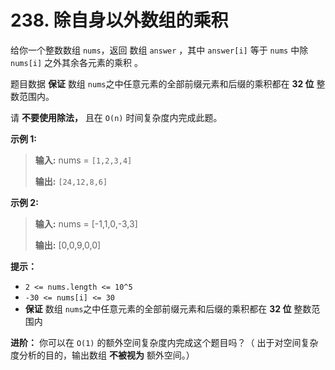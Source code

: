 # 238. 除自身以外数组的乘积

给你一个整数数组 `nums`，返回 数组 `answer` ，其中 `answer[i]` 等于 `nums` 中除 `nums[i]` 之外其余各元素的乘积 。

题目数据 **保证**  数组 `nums`之中任意元素的全部前缀元素和后缀的乘积都在  **32 位**  整数范围内。

请 **不要使用除法，** 且在 `O(n)` 时间复杂度内完成此题。

**示例 1:**

> **输入:**  nums = `[1,2,3,4]`
>
> **输出:**  `[24,12,8,6]`

**示例 2:**

> **输入:**  nums = \[\-1,1,0,\-3,3]
>
> **输出:**  \[0,0,9,0,0]

**提示：**

* `2 <= nums.length <= 10^5`
* `-30 <= nums[i] <= 30`
* **保证**  数组 `nums`之中任意元素的全部前缀元素和后缀的乘积都在  **32 位**  整数范围内

**进阶：** 你可以在 `O(1)` 的额外空间复杂度内完成这个题目吗？（ 出于对空间复杂度分析的目的，输出数组 **不被视为**  额外空间。）